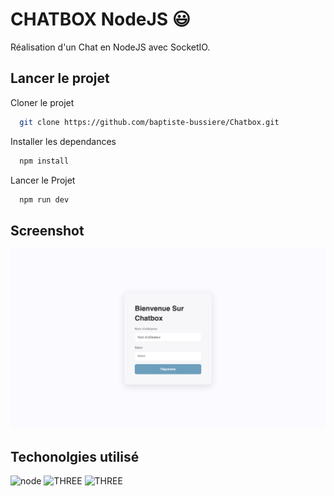 # CHATBOX NodeJS 😃

Réalisation d'un Chat en NodeJS avec SocketIO.

## Lancer le projet


Cloner le projet 

```bash
  git clone https://github.com/baptiste-bussiere/Chatbox.git
```


Installer les dependances

```bash
  npm install
```

Lancer le Projet

```bash
  npm run dev
```




## Screenshot
![App Screenshot](https://github.com/baptiste-bussiere/chatbox/blob/main/screenshots/chat.png)



## Techonolgies utilisé

![node](https://img.shields.io/badge/-NodeJS-339933?logo=Node.js&logoColor=white&style=flat-square)
![THREE](https://img.shields.io/badge/-SCSS-CC6699?logo=sass&logoColor=white&style=flat-square)
![THREE](https://img.shields.io/badge/-SocketIO-010101?logo=Socket.io&logoColor=white&style=flat-square)
